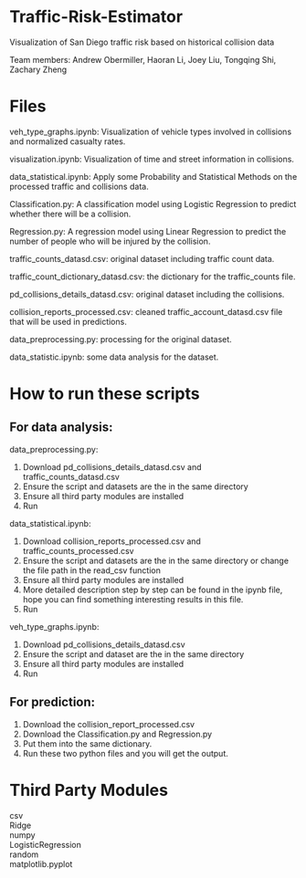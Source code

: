 # Traffic-Risk-Estimator
Visualization of San Diego traffic risk based on historical collision data

Team members: Andrew Obermiller, Haoran Li, Joey Liu, Tongqing Shi, Zachary Zheng
# Files
veh_type_graphs.ipynb: Visualization of vehicle types involved in collisions and normalized casualty rates.

visualization.ipynb: Visualization of time and street information in collisions.

data_statistical.ipynb: Apply some Probability and Statistical Methods on the processed traffic and collisions data.

Classification.py: A classification model using Logistic Regression to predict whether there will be a collision.  

Regression.py: A regression model using Linear Regression to predict the number of people who will be injured by the collision.  

traffic_counts_datasd.csv: original dataset including traffic count data.  

traffic_count_dictionary_datasd.csv: the dictionary for the traffic_counts file.  

pd_collisions_details_datasd.csv: original dataset including the collisions.  

collision_reports_processed.csv: cleaned traffic_account_datasd.csv file that will be used in predictions.  

data_preprocessing.py: processing for the original dataset.  

data_statistic.ipynb: some data analysis for the dataset.  

# How to run these scripts
## For data analysis:

data_preprocessing.py:
1. Download pd_collisions_details_datasd.csv and traffic_counts_datasd.csv
2. Ensure the script and datasets are the in the same directory
3. Ensure all third party modules are installed
4. Run

data_statistical.ipynb:
1. Download collision_reports_processed.csv and traffic_counts_processed.csv
2. Ensure the script and datasets are the in the same directory or change the file path in the read_csv function
3. Ensure all third party modules are installed
4. More detailed description step by step can be found in the ipynb file, hope you can find something interesting results in this file.
5. Run

veh_type_graphs.ipynb:
1. Download pd_collisions_details_datasd.csv
2. Ensure the script and dataset are the in the same directory
3. Ensure all third party modules are installed
4. Run

## For prediction:
1. Download the collision_report_processed.csv
2. Download the Classification.py and Regression.py
3. Put them into the same dictionary.
4. Run these two python files and you will get the output.

# Third Party Modules
csv  
Ridge  
numpy  
LogisticRegression  
random  
matplotlib.pyplot  
